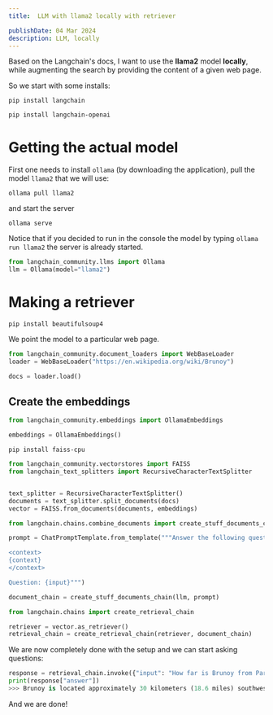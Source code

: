 ```yaml
---
title:  LLM with llama2 locally with retriever

publishDate: 04 Mar 2024
description: LLM, locally
---
```




Based on the Langchain's docs, I want to use the **llama2** model **locally**, while augmenting the search by providing the content of a given web page.

So we start with some installs: 

```console
pip install langchain
```

```console
pip install langchain-openai
```


# Getting the actual model
First one needs to install ```ollama``` (by downloading the application), 
pull the model ```llama2``` that we will use:
```console
ollama pull llama2
```

and start the server 
```console
ollama serve
```

Notice that if you decided to run in the console the model by typing ```ollama run llama2``` the server is already started. 

```python
from langchain_community.llms import Ollama
llm = Ollama(model="llama2")
```

# Making a retriever

```console
pip install beautifulsoup4
```

We point the model to a particular web page. 
```python
from langchain_community.document_loaders import WebBaseLoader
loader = WebBaseLoader("https://en.wikipedia.org/wiki/Brunoy")

docs = loader.load()
```


## Create the embeddings
```python
from langchain_community.embeddings import OllamaEmbeddings

embeddings = OllamaEmbeddings()
```

```console
pip install faiss-cpu
```


```python
from langchain_community.vectorstores import FAISS
from langchain_text_splitters import RecursiveCharacterTextSplitter


text_splitter = RecursiveCharacterTextSplitter()
documents = text_splitter.split_documents(docs)
vector = FAISS.from_documents(documents, embeddings)
```


```python
from langchain.chains.combine_documents import create_stuff_documents_chain

prompt = ChatPromptTemplate.from_template("""Answer the following question based only on the provided context:

<context>
{context}
</context>

Question: {input}""")

document_chain = create_stuff_documents_chain(llm, prompt)
```

```python
from langchain.chains import create_retrieval_chain

retriever = vector.as_retriever()
retrieval_chain = create_retrieval_chain(retriever, document_chain)

```

We are now completely done with the setup and we can start asking questions: 

```python
response = retrieval_chain.invoke({"input": "How far is Brunoy from Paris?"})
print(response["answer"])
>>> Brunoy is located approximately 30 kilometers (18.6 miles) southwest of Paris, France. The exact distance depends on the specific location within Paris and Brunoy, but as a rough estimate, it takes about 30-40 minutes to drive from central Paris to Brunoy via the A10 highway. There are also public transportation options available, such as buses and trains, which can take slightly longer but offer a convenient alternative to driving.
```

And we are done!
